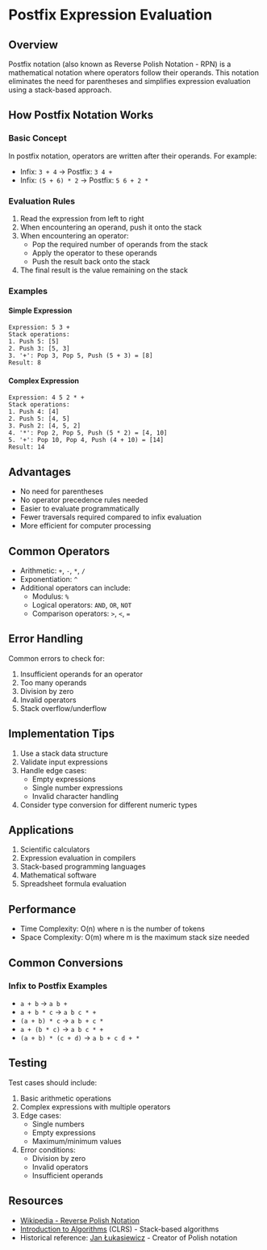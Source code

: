 # Postfix Expression Evaluation

## Overview
Postfix notation (also known as Reverse Polish Notation - RPN) is a mathematical notation where operators follow their operands. This notation eliminates the need for parentheses and simplifies expression evaluation using a stack-based approach.

## How Postfix Notation Works

### Basic Concept
In postfix notation, operators are written after their operands. For example:
- Infix: `3 + 4` → Postfix: `3 4 +`
- Infix: `(5 + 6) * 2` → Postfix: `5 6 + 2 *`

### Evaluation Rules
1. Read the expression from left to right
2. When encountering an operand, push it onto the stack
3. When encountering an operator:
   - Pop the required number of operands from the stack
   - Apply the operator to these operands
   - Push the result back onto the stack
4. The final result is the value remaining on the stack

### Examples

#### Simple Expression
```
Expression: 5 3 +
Stack operations:
1. Push 5: [5]
2. Push 3: [5, 3]
3. '+': Pop 3, Pop 5, Push (5 + 3) = [8]
Result: 8
```

#### Complex Expression
```
Expression: 4 5 2 * +
Stack operations:
1. Push 4: [4]
2. Push 5: [4, 5]
3. Push 2: [4, 5, 2]
4. '*': Pop 2, Pop 5, Push (5 * 2) = [4, 10]
5. '+': Pop 10, Pop 4, Push (4 + 10) = [14]
Result: 14
```

## Advantages
- No need for parentheses
- No operator precedence rules needed
- Easier to evaluate programmatically
- Fewer traversals required compared to infix evaluation
- More efficient for computer processing

## Common Operators
- Arithmetic: `+`, `-`, `*`, `/`
- Exponentiation: `^`
- Additional operators can include:
  - Modulus: `%`
  - Logical operators: `AND`, `OR`, `NOT`
  - Comparison operators: `>`, `<`, `=`

## Error Handling
Common errors to check for:
1. Insufficient operands for an operator
2. Too many operands
3. Division by zero
4. Invalid operators
5. Stack overflow/underflow

## Implementation Tips
1. Use a stack data structure
2. Validate input expressions
3. Handle edge cases:
   - Empty expressions
   - Single number expressions
   - Invalid character handling
4. Consider type conversion for different numeric types

## Applications
1. Scientific calculators
2. Expression evaluation in compilers
3. Stack-based programming languages
4. Mathematical software
5. Spreadsheet formula evaluation

## Performance
- Time Complexity: O(n) where n is the number of tokens
- Space Complexity: O(m) where m is the maximum stack size needed

## Common Conversions
### Infix to Postfix Examples
- `a + b` → `a b +`
- `a + b * c` → `a b c * +`
- `(a + b) * c` → `a b + c *`
- `a + (b * c)` → `a b c * +`
- `(a + b) * (c + d)` → `a b + c d + *`

## Testing
Test cases should include:
1. Basic arithmetic operations
2. Complex expressions with multiple operators
3. Edge cases:
   - Single numbers
   - Empty expressions
   - Maximum/minimum values
4. Error conditions:
   - Division by zero
   - Invalid operators
   - Insufficient operands

## Resources
- [Wikipedia - Reverse Polish Notation](https://en.wikipedia.org/wiki/Reverse_Polish_notation)
- [Introduction to Algorithms](https://en.wikipedia.org/wiki/Introduction_to_Algorithms) (CLRS) - Stack-based algorithms
- Historical reference: [Jan Łukasiewicz](https://en.wikipedia.org/wiki/Jan_%C5%81ukasiewicz) - Creator of Polish notation
